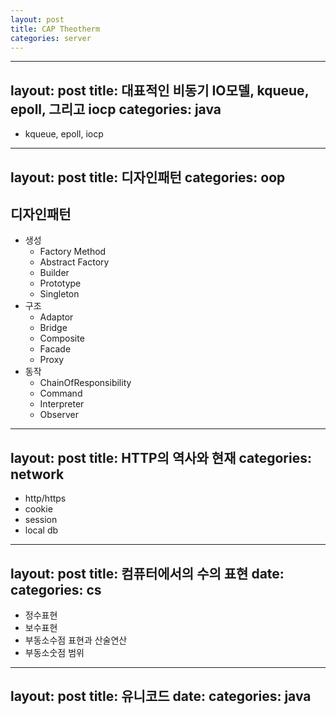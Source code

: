 ```yaml
---
layout: post
title: CAP Theotherm
categories: server
---
```



---
layout: post
title: 대표적인 비동기 IO모델, kqueue, epoll, 그리고 iocp
categories: java
---
- kqueue, epoll, iocp

---
layout: post
title: 디자인패턴
categories: oop
---
## 디자인패턴
* 생성
    * Factory Method
    * Abstract Factory
    * Builder
    * Prototype
    * Singleton
* 구조
    * Adaptor
    * Bridge
    * Composite
    * Facade
    * Proxy
* 동작
    * ChainOfResponsibility
    * Command
    * Interpreter
    * Observer

---
layout: post
title: HTTP의 역사와 현재
categories: network
---
- http/https
- cookie
- session
- local db

---
layout: post
title: 컴퓨터에서의 수의 표현
date: 
categories: cs
---
- 정수표현
- 보수표현
- 부동소수점 표현과 산술연산
- 부동소숫점 범위

---
layout: post
title: 유니코드
date: 
categories: java
---